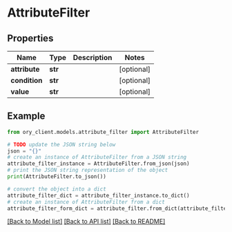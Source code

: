 # AttributeFilter


## Properties

Name | Type | Description | Notes
------------ | ------------- | ------------- | -------------
**attribute** | **str** |  | [optional] 
**condition** | **str** |  | [optional] 
**value** | **str** |  | [optional] 

## Example

```python
from ory_client.models.attribute_filter import AttributeFilter

# TODO update the JSON string below
json = "{}"
# create an instance of AttributeFilter from a JSON string
attribute_filter_instance = AttributeFilter.from_json(json)
# print the JSON string representation of the object
print(AttributeFilter.to_json())

# convert the object into a dict
attribute_filter_dict = attribute_filter_instance.to_dict()
# create an instance of AttributeFilter from a dict
attribute_filter_form_dict = attribute_filter.from_dict(attribute_filter_dict)
```
[[Back to Model list]](../README.md#documentation-for-models) [[Back to API list]](../README.md#documentation-for-api-endpoints) [[Back to README]](../README.md)


